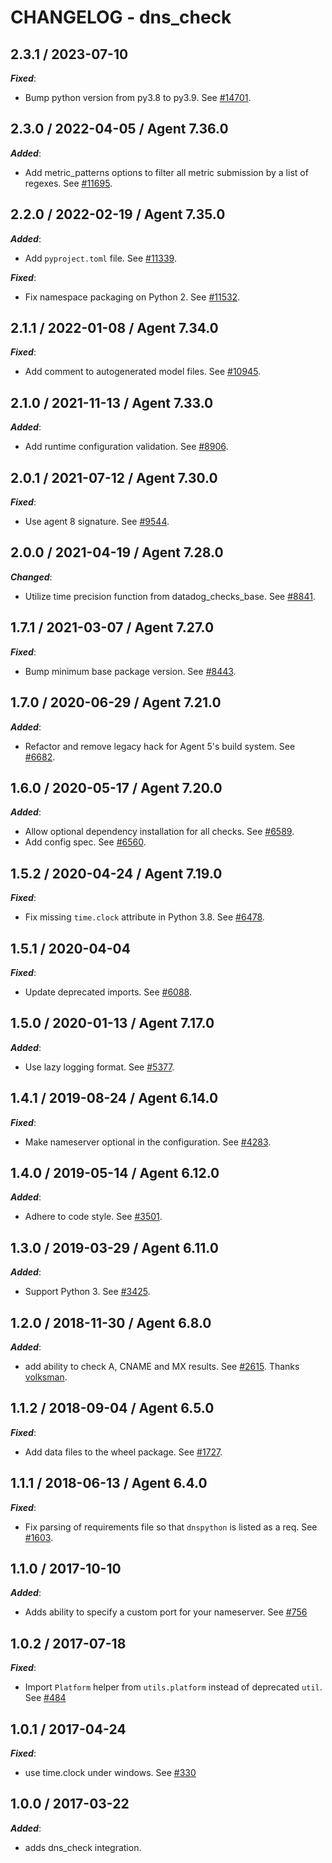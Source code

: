 # CHANGELOG - dns_check

## 2.3.1 / 2023-07-10

***Fixed***:

* Bump python version from py3.8 to py3.9. See [#14701](https://github.com/DataDog/integrations-core/pull/14701).

## 2.3.0 / 2022-04-05 / Agent 7.36.0

***Added***: 

* Add metric_patterns options to filter all metric submission by a list of regexes. See [#11695](https://github.com/DataDog/integrations-core/pull/11695).


## 2.2.0 / 2022-02-19 / Agent 7.35.0

***Added***: 

* Add `pyproject.toml` file. See [#11339](https://github.com/DataDog/integrations-core/pull/11339).

***Fixed***: 

* Fix namespace packaging on Python 2. See [#11532](https://github.com/DataDog/integrations-core/pull/11532).


## 2.1.1 / 2022-01-08 / Agent 7.34.0

***Fixed***: 

* Add comment to autogenerated model files. See [#10945](https://github.com/DataDog/integrations-core/pull/10945).


## 2.1.0 / 2021-11-13 / Agent 7.33.0

***Added***: 

* Add runtime configuration validation. See [#8906](https://github.com/DataDog/integrations-core/pull/8906).


## 2.0.1 / 2021-07-12 / Agent 7.30.0

***Fixed***: 

* Use agent 8 signature. See [#9544](https://github.com/DataDog/integrations-core/pull/9544).


## 2.0.0 / 2021-04-19 / Agent 7.28.0

***Changed***: 

* Utilize time precision function from datadog_checks_base. See [#8841](https://github.com/DataDog/integrations-core/pull/8841).


## 1.7.1 / 2021-03-07 / Agent 7.27.0

***Fixed***: 

* Bump minimum base package version. See [#8443](https://github.com/DataDog/integrations-core/pull/8443).


## 1.7.0 / 2020-06-29 / Agent 7.21.0

***Added***: 

* Refactor and remove legacy hack for Agent 5's build system. See [#6682](https://github.com/DataDog/integrations-core/pull/6682).


## 1.6.0 / 2020-05-17 / Agent 7.20.0

***Added***: 

* Allow optional dependency installation for all checks. See [#6589](https://github.com/DataDog/integrations-core/pull/6589).
* Add config spec. See [#6560](https://github.com/DataDog/integrations-core/pull/6560).


## 1.5.2 / 2020-04-24 / Agent 7.19.0

***Fixed***: 

* Fix missing `time.clock` attribute in Python 3.8. See [#6478](https://github.com/DataDog/integrations-core/pull/6478).


## 1.5.1 / 2020-04-04

***Fixed***: 

* Update deprecated imports. See [#6088](https://github.com/DataDog/integrations-core/pull/6088).


## 1.5.0 / 2020-01-13 / Agent 7.17.0

***Added***: 

* Use lazy logging format. See [#5377](https://github.com/DataDog/integrations-core/pull/5377).


## 1.4.1 / 2019-08-24 / Agent 6.14.0

***Fixed***: 

* Make nameserver optional in the configuration. See [#4283](https://github.com/DataDog/integrations-core/pull/4283).


## 1.4.0 / 2019-05-14 / Agent 6.12.0

***Added***: 

* Adhere to code style. See [#3501](https://github.com/DataDog/integrations-core/pull/3501).


## 1.3.0 / 2019-03-29 / Agent 6.11.0

***Added***: 

* Support Python 3. See [#3425](https://github.com/DataDog/integrations-core/pull/3425).


## 1.2.0 / 2018-11-30 / Agent 6.8.0

***Added***: 

* add ability to check A, CNAME and MX results. See [#2615](https://github.com/DataDog/integrations-core/pull/2615). Thanks [volksman](https://github.com/volksman).


## 1.1.2 / 2018-09-04 / Agent 6.5.0

***Fixed***: 

* Add data files to the wheel package. See [#1727](https://github.com/DataDog/integrations-core/pull/1727).


## 1.1.1 / 2018-06-13 / Agent 6.4.0

***Fixed***: 

* Fix parsing of requirements file so that `dnspython` is listed as a req. See [#1603](https://github.com/DataDog/integrations-core/pull/1603).


## 1.1.0 / 2017-10-10

***Added***: 

* Adds ability to specify a custom port for your nameserver. See [#756](https://github.com/DataDog/integrations-core/issues/756)


## 1.0.2 / 2017-07-18

***Fixed***: 

* Import `Platform` helper from `utils.platform` instead of deprecated `util`. See [#484](https://github.com/DataDog/integrations-core/issues/484)


## 1.0.1 / 2017-04-24

***Fixed***: 

* use time.clock under windows. See [#330](https://github.com/DataDog/integrations-core/issues/330)


## 1.0.0 / 2017-03-22

***Added***: 

* adds dns_check integration.

